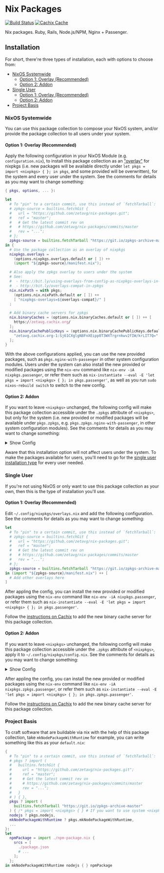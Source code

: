 # Nix Packages

[![Build Status](https://travis-ci.com/zetavg/nix-packages.svg?branch=master)](https://travis-ci.com/zetavg/nix-packages)
[![Cachix Cache](https://img.shields.io/badge/cachix-zetavg-blue.svg)](https://zetavg.cachix.org)

Nix packages. Ruby, Rails, Node.js/NPM, Nginx + Passenger.

## Installation

For short, there're three types of installation, each with options to choose from:

- [NixOS Systemwide](#nixos-systemwide)
  - [Option 1: Overlay (Recommended)](#option-1-overlay-recommended)
  - [Option 2: Addon](#option-2-addon)
- [Single User](#single-user)
  - [Option 1: Overlay (Recommended)](#option-1-overlay-recommended-1)
  - [Option 2: Addon](#option-2-addon-1)
- [Project Basis](#project-basis)

### NixOS Systemwide

You can use this package collection to compose your NixOS system, and/or provide the package collection to all users under your system.

#### Option 1: Overlay (Recommended)

Apply the following configuration in your NixOS Module (e.g. `configuration.nix`), to install this package collection as an ["overlay"](https://nixos.wiki/wiki/Overlays) for nixpkgs (i.e. new packages will be available directly under `let pkgs = import <nixpkgs> { }; in pkgs`, and some provided will be overwritten), for the system and every user under the system. See the comments for details as you may want to change something:

```nix
{ pkgs, options, ... }:

let
  # To "pin" to a certain commit, use this instead of `fetchTarball`:
  # zpkgs-source = builtins.fetchGit {
  #   url = "https://github.com/zetavg/nix-packages.git";
  #   ref = "master";
  #   # Get the latest commit rev on
  #   # https://github.com/zetavg/nix-packages/commits/master
  #   rev = "...";
  # };
  zpkgs-source = builtins.fetchTarball "https://git.io/zpkgs-archive-master";
in {
  # Use the package collection as an overlay of nixpkgs
  nixpkgs.overlays =
    (options.nixpkgs.overlays.default or [ ]) ++
    (import "${zpkgs-source}/manifest.nix");

  # Also apply the zpkgs overlay to users under the system
  # See:
  #  - http://bit.ly/using-overlays-from-config-as-nixpkgs-overlays-in-NIX_PATH
  #  - http://bit.ly/overlays-compat-in-zpkgs
  nix.nixPath = with pkgs;
    (options.nix.nixPath.default or [ ]) ++
    [ "nixpkgs-overlays=${overlays-compat}/" ]
  ;

  # Add binary cache servers for zpkgs
  nix.binaryCaches = (options.nix.binaryCaches.default or [ ]) ++ [
    https://zetavg.cachix.org/
  ];
  nix.binaryCachePublicKeys = (options.nix.binaryCachePublicKeys.default or [ ]) ++ [
    "zetavg.cachix.org-1:Sj61CXglgN8FnXEipp0T3WXTrgrnkwv2fIW/krLIT7Q="
  ];
}
```

With the above configurations applied, you can use the new provided packages, such as `pkgs.nginx-with-passenger` in other system configuration modules. Users under the system can also install the new provided or modified packages using the `nix-env` command like `nix-env -iA nixpkgs.passenger`, or refer them such as `nix-instantiate --eval -E 'let pkgs = import <nixpkgs> { }; in pkgs.passenger'`, as well as you run `sudo nixos-rebuild switch` to switch to the new config.

#### Option 2: Addon

If you want to leave `<nixpkgs>` unchanged, the following config will make this package collection accessible under the `.zpkgs` attribute of `<nixpkgs>`, but only for the system (i.e. new provided or modified packages will be available under `pkgs.zpkgs`, e.g. `pkgs.zpkgs.nginx-with-passenger`, in other system configuration modules). See the comments for details as you may want to change something:

<details>
<summary>Show Config</summary>

```nix
{ pkgs, options, ... }:

let
  # To "pin" to a certain commit, use this instead of `fetchTarball`:
  # zpkgs-source = builtins.fetchGit {
  #   url = "https://github.com/zetavg/nix-packages.git";
  #   ref = "master";
  #   # Get the latest commit rev on
  #   # https://github.com/zetavg/nix-packages/commits/master
  #   rev = "...";
  # };
  zpkgs-source = builtins.fetchTarball "https://git.io/zpkgs-archive-master";
in {
  # Make the package collection accessialbe under the zpkgs attribute
  nixpkgs.packageOverrides = pkgs: {
    zpkgs = import zpkgs-source {
      inherit pkgs;
    };
  };

  # Add binary cache servers for zpkgs
  nix.binaryCaches = (options.nix.binaryCaches.default or [ ]) ++ [
    https://zetavg.cachix.org/
  ];
  nix.binaryCachePublicKeys = (options.nix.binaryCachePublicKeys.default or [ ]) ++ [
    "zetavg.cachix.org-1:Sj61CXglgN8FnXEipp0T3WXTrgrnkwv2fIW/krLIT7Q="
  ];
}
```

</details>

Aware that this installation option will not affect users under the system. To make the packages available for users, you'll need to go for the [single user installation type](#single-user) for every user needed.

### Single User

If you're not using NixOS or only want to use this package collection as your own, then this is the type of installation you'll use.

#### Option 1: Overlay (Recommended)

Edit `~/.config/nixpkgs/overlays.nix` and add the following configuration. See the comments for details as you may want to change something:

```nix
let
  # To "pin" to a certain commit, use this instead of `fetchTarball`:
  # zpkgs-source = builtins.fetchGit {
  #   url = "https://github.com/zetavg/nix-packages.git";
  #   ref = "master";
  #   # Get the latest commit rev on
  #   # https://github.com/zetavg/nix-packages/commits/master
  #   rev = "...";
  # };
  zpkgs-source = builtins.fetchTarball "https://git.io/zpkgs-archive-master";
in (import "${zpkgs-source}/manifest.nix") ++ [
  # Add other overlays here
]
```

After appling the config, you can install the new provided or modified packages using the `nix-env` command like `nix-env -iA nixpkgs.passenger`, or refer them such as `nix-instantiate --eval -E 'let pkgs = import <nixpkgs> { }; in pkgs.passenger'`.

Follow the [instructions on Cachix](https://zetavg.cachix.org/) to add the new binary cache server for this package collection.

#### Option 2: Addon

If you want to leave `<nixpkgs>` unchanged, the following config will make this package collection accessible under the `.zpkgs` attribute of `<nixpkgs>`, apply it to `~/.config/nixpkgs/config.nix`. See the comments for details as you may want to change something:

<details>
<summary>Show Config</summary>

```nix
let
  # To "pin" to a certain commit, use this instead of `fetchTarball`:
  # zpkgs-source = builtins.fetchGit {
  #   url = "https://github.com/zetavg/nix-packages.git";
  #   ref = "master";
  #   # Get the latest commit rev on
  #   # https://github.com/zetavg/nix-packages/commits/master
  #   rev = "...";
  # };
  zpkgs-source = builtins.fetchTarball "https://git.io/zpkgs-archive-master";
in {
  packageOverrides = pkgs: {
    zpkgs = zpkgs-source {
      inherit pkgs;
    };
  };
}
```

</details>

After appling the config, you can install the new provided or modified packages using the `nix-env` command like `nix-env -iA nixpkgs.zpkgs.passenger`, or refer them such as `nix-instantiate --eval -E 'let pkgs = import <nixpkgs> { }; in pkgs.zpkgs.passenger'`.

Follow the [instructions on Cachix](https://zetavg.cachix.org/) to add the new binary cache server for this package collection.

### Project Basis

To craft software that are buildable via nix with the help of this package collection, take `mkNodePackageWithRuntime` for example, you can write something like this as your `default.nix`:

```nix
{
  # To "pin" to a certain commit, use this instead of `fetchTarball`:
  # pkgs ? import (
  #   builtins.fetchGit {
  #     url = "https://github.com/zetavg/nix-packages.git";
  #     ref = "master";
  #     # Get the latest commit rev on
  #     # https://github.com/zetavg/nix-packages/commits/master
  #     rev = "...";
  #   }
  # ) { },
  pkgs ? import (
    builtins.fetchTarball "https://git.io/zpkgs-archive-master"
  ) { /* pkgs = import <nixpkgs> { } # If you want to use system <nixpkgs> rather then the nixpkgs version pinned in zpkgs */ },
  nodejs ? pkgs.nodejs,
  mkNodePackageWithRuntime ? pkgs.mkNodePackageWithRuntime,
  ...
}:
let
  npmPackage = import ./npm-package.nix {
    srcs = [
      ./package.json
      # ...
    ];
  };
in mkNodePackageWithRuntime nodejs { } npmPackage
```
